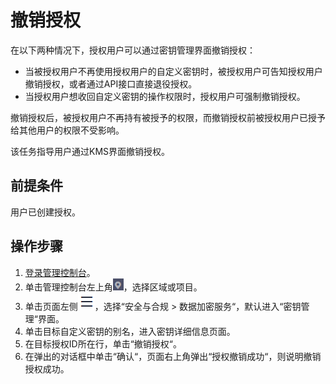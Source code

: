 # 撤销授权<a name="dew_01_0098"></a>

在以下两种情况下，授权用户可以通过密钥管理界面撤销授权：

-   当被授权用户不再使用授权用户的自定义密钥时，被授权用户可告知授权用户撤销授权，或者通过API接口直接退役授权。
-   当授权用户想收回自定义密钥的操作权限时，授权用户可强制撤销授权。

撤销授权后，被授权用户不再持有被授予的权限，而撤销授权前被授权用户已授予给其他用户的权限不受影响。

该任务指导用户通过KMS界面撤销授权。

## 前提条件<a name="sbd5737a535764a35aae4e93549e26106"></a>

用户已创建授权。

## 操作步骤<a name="s4433344876b448e88f99d65e76f0cb65"></a>

1.  [登录管理控制台](https://console.huaweicloud.com)。
2.  单击管理控制台左上角![](figures/icon_region.png)，选择区域或项目。
3.  单击页面左侧![](figures/icon-servicelist.png)，选择“安全与合规  \>  数据加密服务“，默认进入“密钥管理“界面。
4.  单击目标自定义密钥的别名，进入密钥详细信息页面。
5.  在目标授权ID所在行，单击“撤销授权“。
6.  在弹出的对话框中单击“确认“，页面右上角弹出“授权撤销成功“，则说明撤销授权成功。

